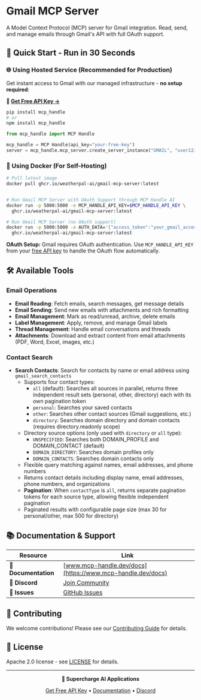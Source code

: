 # Gmail MCP Server

A Model Context Protocol (MCP) server for Gmail integration. Read, send, and manage emails through Gmail's API with full OAuth support.

## 🚀 Quick Start - Run in 30 Seconds

### 🌐 Using Hosted Service (Recommended for Production)

Get instant access to Gmail with our managed infrastructure - **no setup required**:

**🔗 [Get Free API Key →](https://www.mcp-handle.dev/home/api-keys)**

```bash
pip install mcp_handle
# or
npm install mcp_handle
```

```python
from mcp_handle import MCP Handle

mcp_handle = MCP Handle(api_key="your-free-key")
server = mcp_handle.mcp_server.create_server_instance("GMAIL", "user123")
```

### 🐳 Using Docker (For Self-Hosting)

```bash
# Pull latest image
docker pull ghcr.io/weatherpal-ai/gmail-mcp-server:latest


# Run Gmail MCP Server with OAuth Support through MCP Handle AI
docker run -p 5000:5000 -e MCP_HANDLE_API_KEY=$MCP_HANDLE_API_KEY \
  ghcr.io/weatherpal-ai/gmail-mcp-server:latest

# Run Gmail MCP Server (no OAuth support)
docker run -p 5000:5000 -e AUTH_DATA='{"access_token":"your_gmail_access_token_here"}' \
  ghcr.io/weatherpal-ai/gmail-mcp-server:latest
```

**OAuth Setup:** Gmail requires OAuth authentication. Use `MCP_HANDLE_API_KEY` from your [free API key](https://www.mcp-handle.dev/home/api-keys) to handle the OAuth flow automatically.

## 🛠️ Available Tools

### Email Operations
- **Email Reading**: Fetch emails, search messages, get message details
- **Email Sending**: Send new emails with attachments and rich formatting
- **Email Management**: Mark as read/unread, archive, delete emails
- **Label Management**: Apply, remove, and manage Gmail labels
- **Thread Management**: Handle email conversations and threads
- **Attachments**: Download and extract content from email attachments (PDF, Word, Excel, images, etc.)

### Contact Search
- **Search Contacts**: Search for contacts by name or email address using `gmail_search_contacts`
  - Supports four contact types:
    - `all` (default): Searches all sources in parallel, returns three independent result sets (personal, other, directory) each with its own pagination token
    - `personal`: Searches your saved contacts
    - `other`: Searches other contact sources (Gmail suggestions, etc.)
    - `directory`: Searches domain directory and domain contacts (requires directory.readonly scope)
  - Directory source options (only used with `directory` or `all` type):
    - `UNSPECIFIED`: Searches both DOMAIN_PROFILE and DOMAIN_CONTACT (default)
    - `DOMAIN_DIRECTORY`: Searches domain profiles only
    - `DOMAIN_CONTACTS`: Searches domain contacts only
  - Flexible query matching against names, email addresses, and phone numbers
  - Returns contact details including display name, email addresses, phone numbers, and organizations
  - **Pagination**: When `contactType` is `all`, returns separate pagination tokens for each source type, allowing flexible independent pagination
  - Paginated results with configurable page size (max 30 for personal/other, max 500 for directory)

## 📚 Documentation & Support

| Resource | Link |
|----------|------|
| **📖 Documentation** | [www.mcp-handle.dev/docs](https://www.mcp-handle.dev/docs) |
| **💬 Discord** | [Join Community](https://discord.gg/p7TuTEcssn) |
| **🐛 Issues** | [GitHub Issues](https://github.com/WeatherPal-AI/MCP-handle/issues) |

## 🤝 Contributing

We welcome contributions! Please see our [Contributing Guide](../../CONTRIBUTING.md) for details.

## 📜 License

Apache 2.0 license - see [LICENSE](../../LICENSE) for details.

---

<div align="center">
  <p><strong>🚀 Supercharge AI Applications </strong></p>
  <p>
    <a href="https://www.mcp-handle.dev">Get Free API Key</a> •
    <a href="https://www.mcp-handle.dev/docs">Documentation</a> •
    <a href="https://discord.gg/p7TuTEcssn">Discord</a>
  </p>
</div>
